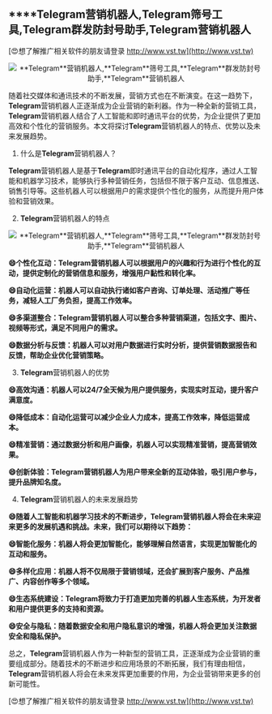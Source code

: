 ## ****Telegram**营销机器人,**Telegram**筛号工具,**Telegram**群发防封号助手,**Telegram**营销机器人**

[😍想了解推广相关软件的朋友请登录 http://www.vst.tw](http://www.vst.tw)

 <center><img src="https://vst.tw/MP4/tuiguang/png/4.png" alt="**Telegram**营销机器人,**Telegram**筛号工具,**Telegram**群发防封号助手,**Telegram**营销机器人"></center>

随着社交媒体和通讯技术的不断发展，营销方式也在不断演变。在这一趋势下，**Telegram**营销机器人正逐渐成为企业营销的新利器。作为一种全新的营销工具，**Telegram**营销机器人结合了人工智能和即时通讯平台的优势，为企业提供了更加高效和个性化的营销服务。本文将探讨**Telegram**营销机器人的特点、优势以及未来发展趋势。

1. 什么是**Telegram**营销机器人？

**Telegram**营销机器人是基于**Telegram**即时通讯平台的自动化程序，通过人工智能和机器学习技术，能够执行多种营销任务，包括但不限于客户互动、信息推送、销售引导等。这些机器人可以根据用户的需求提供个性化的服务，从而提升用户体验和营销效果。

2. **Telegram**营销机器人的特点

 <center><img src="https://vst.tw/MP4/tuiguang/png/5.png" alt="**Telegram**营销机器人,**Telegram**筛号工具,**Telegram**群发防封号助手,**Telegram**营销机器人"></center>

**😄个性化互动：**Telegram**营销机器人可以根据用户的兴趣和行为进行个性化的互动，提供定制化的营销信息和服务，增强用户黏性和转化率。**

**😄自动化运营：机器人可以自动执行诸如客户咨询、订单处理、活动推广等任务，减轻人工厂务负担，提高工作效率。**

**😄多渠道整合：**Telegram**营销机器人可以整合多种营销渠道，包括文字、图片、视频等形式，满足不同用户的需求。**

**😄数据分析与反馈：机器人可以对用户数据进行实时分析，提供营销数据报告和反馈，帮助企业优化营销策略。**

3. **Telegram**营销机器人的优势

**😄高效沟通：机器人可以24/7全天候为用户提供服务，实现实时互动，提升客户满意度。**

**😄降低成本：自动化运营可以减少企业人力成本，提高工作效率，降低运营成本。**

**😄精准营销：通过数据分析和用户画像，机器人可以实现精准营销，提高营销效果。**

**😄创新体验：**Telegram**营销机器人为用户带来全新的互动体验，吸引用户参与，提升品牌知名度。**

4. **Telegram**营销机器人的未来发展趋势

**😄随着人工智能和机器学习技术的不断进步，**Telegram**营销机器人将会在未来迎来更多的发展机遇和挑战。未来，我们可以期待以下趋势：**

**😄智能化服务：机器人将会更加智能化，能够理解自然语言，实现更加智能化的互动和服务。**

**😄多样化应用：机器人将不仅局限于营销领域，还会扩展到客户服务、产品推广、内容创作等多个领域。**

**😄生态系统建设：**Telegram**将致力于打造更加完善的机器人生态系统，为开发者和用户提供更多的支持和资源。**

**😄安全与隐私：随着数据安全和用户隐私意识的增强，机器人将会更加关注数据安全和隐私保护。**

总之，**Telegram**营销机器人作为一种新型的营销工具，正逐渐成为企业营销的重要组成部分。随着技术的不断进步和应用场景的不断拓展，我们有理由相信，**Telegram**营销机器人将会在未来发挥更加重要的作用，为企业营销带来更多的创新可能性。

[😍想了解推广相关软件的朋友请登录 http://www.vst.tw](http://www.vst.tw)



